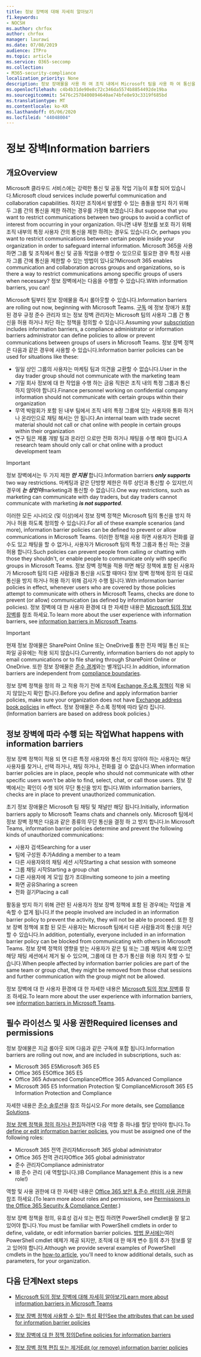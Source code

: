 ```yaml
---
title: 정보 장벽에 대해 자세히 알아보기
f1.keywords:
- NOCSH
ms.author: chrfox
author: chrfox
manager: laurawi
ms.date: 07/08/2019
audience: ITPro
ms.topic: article
ms.service: O365-seccomp
ms.collection:
- M365-security-compliance
localization_priority: None
description: 정보 장애물을 사용 하 여 조직 내에서 Microsoft 팀을 사용 하 여 통신을 준수 하는지 확인 합니다.
ms.openlocfilehash: c4b4b31de90e8c72c346da5574b8854492de19ba
ms.sourcegitcommit: 5476c2578400894640ae74bfe8e93c3319f685bd
ms.translationtype: MT
ms.contentlocale: ko-KR
ms.lasthandoff: 05/06/2020
ms.locfileid: "44048004"
---
```

# <a name="information-barriers"></a><span data-ttu-id="67d98-103">정보 장벽</span><span class="sxs-lookup"><span data-stu-id="67d98-103">Information barriers</span></span>

## <a name="overview"></a><span data-ttu-id="67d98-104">개요</span><span class="sxs-lookup"><span data-stu-id="67d98-104">Overview</span></span>

<span data-ttu-id="67d98-105">Microsoft 클라우드 서비스에는 강력한 통신 및 공동 작업 기능이 포함 되어 있습니다.</span><span class="sxs-lookup"><span data-stu-id="67d98-105">Microsoft cloud services include powerful communication and collaboration capabilities.</span></span> <span data-ttu-id="67d98-106">하지만 조직에서 발생할 수 있는 충돌을 방지 하기 위해 두 그룹 간의 통신을 제한 하려는 경우를 가정해 보겠습니다.</span><span class="sxs-lookup"><span data-stu-id="67d98-106">But suppose that you want to restrict communications between two groups to avoid a conflict of interest from occurring in your organization.</span></span> <span data-ttu-id="67d98-107">아니면 내부 정보를 보호 하기 위해 조직 내부의 특정 사용자 간의 통신을 제한 하려는 경우도 있습니다.</span><span class="sxs-lookup"><span data-stu-id="67d98-107">Or, perhaps you want to restrict communications between certain people inside your organization in order to safeguard internal information.</span></span> <span data-ttu-id="67d98-108">Microsoft 365을 사용 하면 그룹 및 조직에서 통신 및 공동 작업을 수행할 수 있으므로 필요한 경우 특정 사용자 그룹 간에 통신을 제한할 수 있는 방법이 있나요?</span><span class="sxs-lookup"><span data-stu-id="67d98-108">Microsoft 365 enables communication and collaboration across groups and organizations, so is there a way to restrict communications among specific groups of users when necessary?</span></span> <span data-ttu-id="67d98-109">정보 장벽에서는 다음을 수행할 수 있습니다.</span><span class="sxs-lookup"><span data-stu-id="67d98-109">With information barriers, you can!</span></span> 

<span data-ttu-id="67d98-110">Microsoft 팀부터 정보 장애물을 즉시 롤아웃할 수 있습니다.</span><span class="sxs-lookup"><span data-stu-id="67d98-110">Information barriers are rolling out now, beginning with Microsoft Teams.</span></span> <span data-ttu-id="67d98-111">[구독](#required-licenses-and-permissions) 에 정보 장애가 포함 된 경우 규정 준수 관리자 또는 정보 장벽 관리자는 Microsoft 팀의 사용자 그룹 간 통신을 허용 하거나 차단 하는 정책을 정의할 수 있습니다.</span><span class="sxs-lookup"><span data-stu-id="67d98-111">Assuming your [subscription](#required-licenses-and-permissions) includes information barriers, a compliance administrator or information barriers administrator can define policies to allow or prevent communications between groups of users in Microsoft Teams.</span></span> <span data-ttu-id="67d98-112">정보 장벽 정책은 다음과 같은 경우에 사용할 수 있습니다.</span><span class="sxs-lookup"><span data-stu-id="67d98-112">Information barrier policies can be used for situations like these:</span></span>

- <span data-ttu-id="67d98-113">일일 상인 그룹의 사용자는 마케팅 팀과 의견을 교환할 수 없습니다.</span><span class="sxs-lookup"><span data-stu-id="67d98-113">User in the day trader group should not communicate with the marketing team</span></span>
- <span data-ttu-id="67d98-114">기밀 회사 정보에 대 한 작업을 수행 하는 금융 직원은 조직 내의 특정 그룹과 통신 하지 않아야 합니다.</span><span class="sxs-lookup"><span data-stu-id="67d98-114">Finance personnel working on confidential company information should not communicate with certain groups within their organization</span></span>
- <span data-ttu-id="67d98-115">무역 박람회가 포함 된 내부 팀에서 조직 내의 특정 그룹에 있는 사용자와 통화 하거나 온라인으로 채팅 해서는 안 됩니다.</span><span class="sxs-lookup"><span data-stu-id="67d98-115">An internal team with trade secret material should not call or chat online with people in certain groups within their organization</span></span>
- <span data-ttu-id="67d98-116">연구 팀은 제품 개발 팀과 온라인 으로만 전화 하거나 채팅을 수행 해야 합니다.</span><span class="sxs-lookup"><span data-stu-id="67d98-116">A research team should only call or chat online with a product development team</span></span>

> [!IMPORTANT]
> <span data-ttu-id="67d98-117">정보 장벽에서는 두 가지 제한 ***만 지원*** 합니다.</span><span class="sxs-lookup"><span data-stu-id="67d98-117">Information barriers ***only supports*** two way restrictions.</span></span> <span data-ttu-id="67d98-118">마케팅과 같은 단방향 제한은 하루 상인과 통신할 수 있지만,이 경우에 ***는 상인이***marketing과 통신할 수 없습니다.</span><span class="sxs-lookup"><span data-stu-id="67d98-118">One way restrictions, such as marketing can communicate with day traders, but day traders cannot communicate with marketing ***is not supported***.</span></span>

<span data-ttu-id="67d98-119">이러한 모든 시나리오 (및 이상)에서 정보 장벽 정책은 Microsoft 팀의 통신을 방지 하거나 허용 하도록 정의할 수 있습니다.</span><span class="sxs-lookup"><span data-stu-id="67d98-119">For all of these example scenarios (and more), information barrier policies can be defined to prevent or allow communications in Microsoft Teams.</span></span> <span data-ttu-id="67d98-120">이러한 정책을 사용 하면 사용자가 전화를 걸 수도 있고 채팅을 할 수 없거나, 사용자가 Microsoft 팀의 특정 그룹과 통신 하는 것을 허용 합니다.</span><span class="sxs-lookup"><span data-stu-id="67d98-120">Such policies can prevent people from calling or chatting with those they shouldn't, or enable people to communicate only with specific groups in Microsoft Teams.</span></span> <span data-ttu-id="67d98-121">정보 장벽 정책을 적용 하면 해당 정책에 포함 된 사용자가 Microsoft 팀의 다른 사람들과 통신을 시도할 때마다 정보 장벽 정책에 정의 된 대로 통신을 방지 하거나 허용 하기 위해 검사가 수행 됩니다.</span><span class="sxs-lookup"><span data-stu-id="67d98-121">With information barrier policies in effect, whenever users who are covered by those policies attempt to communicate with others in Microsoft Teams, checks are done to prevent (or allow) communication (as defined by information barrier policies).</span></span> <span data-ttu-id="67d98-122">정보 장벽에 대 한 사용자 환경에 대 한 자세한 내용은 [Microsoft 팀의 정보 장벽](https://docs.microsoft.com/MicrosoftTeams/information-barriers-in-teams)를 참조 하세요.</span><span class="sxs-lookup"><span data-stu-id="67d98-122">To learn more about the user experience with information barriers, see [information barriers in Microsoft Teams](https://docs.microsoft.com/MicrosoftTeams/information-barriers-in-teams).</span></span>

> [!IMPORTANT]
> <span data-ttu-id="67d98-123">현재 정보 장애물은 SharePoint Online 또는 OneDrive를 통한 전자 메일 통신 또는 파일 공유에는 적용 되지 않습니다.</span><span class="sxs-lookup"><span data-stu-id="67d98-123">Currently, information barriers do not apply to email communications or to file sharing through SharePoint Online or OneDrive.</span></span> <span data-ttu-id="67d98-124">또한 정보 장애물은 [준수 경계](set-up-compliance-boundaries.md)와는 별개입니다.</span><span class="sxs-lookup"><span data-stu-id="67d98-124">In addition, information barriers are independent from [compliance boundaries](set-up-compliance-boundaries.md).</span></span><p><span data-ttu-id="67d98-125">정보 장벽 정책을 정의 하 고 적용 하기 전에 조직에 [Exchange 주소록 정책이](https://docs.microsoft.com/exchange/address-books/address-book-policies/address-book-policies) 적용 되지 않았는지 확인 합니다.</span><span class="sxs-lookup"><span data-stu-id="67d98-125">Before you define and apply information barrier policies, make sure your organization does not have [Exchange address book policies](https://docs.microsoft.com/exchange/address-books/address-book-policies/address-book-policies) in effect.</span></span> <span data-ttu-id="67d98-126">정보 장애물은 주소록 정책에 따라 달라 집니다.</span><span class="sxs-lookup"><span data-stu-id="67d98-126">(Information barriers are based on address book policies.)</span></span> 

## <a name="what-happens-with-information-barriers"></a><span data-ttu-id="67d98-127">정보 장벽에 따라 수행 되는 작업</span><span class="sxs-lookup"><span data-stu-id="67d98-127">What happens with information barriers</span></span>

<span data-ttu-id="67d98-128">정보 장벽 정책이 적용 되 면 다른 특정 사용자와 통신 하지 않아야 하는 사용자는 해당 사용자를 찾거나, 선택 하거나, 채팅 하거나, 전화를 걸 수 없습니다.</span><span class="sxs-lookup"><span data-stu-id="67d98-128">When information barrier policies are in place, people who should not communicate with other specific users won't be able to find, select, chat, or call those users.</span></span> <span data-ttu-id="67d98-129">정보 장벽에서는 확인이 수행 되어 무단 통신을 방지 합니다.</span><span class="sxs-lookup"><span data-stu-id="67d98-129">With information barriers, checks are in place to prevent unauthorized communication.</span></span>

<span data-ttu-id="67d98-130">초기 정보 장애물은 Microsoft 팀 채팅 및 채널만 해당 됩니다.</span><span class="sxs-lookup"><span data-stu-id="67d98-130">Initially, information barriers apply to Microsoft Teams chats and channels only.</span></span> <span data-ttu-id="67d98-131">Microsoft 팀에서 정보 장벽 정책은 다음과 같은 종류의 무단 통신을 결정 하 고 방지 합니다.</span><span class="sxs-lookup"><span data-stu-id="67d98-131">In Microsoft Teams, information barrier policies determine and prevent the following kinds of unauthorized communications:</span></span>
- <span data-ttu-id="67d98-132">사용자 검색</span><span class="sxs-lookup"><span data-stu-id="67d98-132">Searching for a user</span></span>
- <span data-ttu-id="67d98-133">팀에 구성원 추가</span><span class="sxs-lookup"><span data-stu-id="67d98-133">Adding a member to a team</span></span>
- <span data-ttu-id="67d98-134">다른 사용자와의 채팅 세션 시작</span><span class="sxs-lookup"><span data-stu-id="67d98-134">Starting a chat session with someone</span></span>
- <span data-ttu-id="67d98-135">그룹 채팅 시작</span><span class="sxs-lookup"><span data-stu-id="67d98-135">Starting a group chat</span></span>
- <span data-ttu-id="67d98-136">다른 사용자에 게 모임 참가 초대</span><span class="sxs-lookup"><span data-stu-id="67d98-136">Inviting someone to join a meeting</span></span>
- <span data-ttu-id="67d98-137">화면 공유</span><span class="sxs-lookup"><span data-stu-id="67d98-137">Sharing a screen</span></span>
- <span data-ttu-id="67d98-138">전화 걸기</span><span class="sxs-lookup"><span data-stu-id="67d98-138">Placing a call</span></span> 

<span data-ttu-id="67d98-139">활동을 방지 하기 위해 관련 된 사용자가 정보 장벽 정책에 포함 된 경우에는 작업을 계속할 수 없게 됩니다.</span><span class="sxs-lookup"><span data-stu-id="67d98-139">If the people involved are included in an information barrier policy to prevent the activity, they will not be able to proceed.</span></span> <span data-ttu-id="67d98-140">또한 정보 장벽 정책에 포함 된 모든 사용자는 Microsoft 팀에서 다른 사람들과의 통신을 차단할 수 있습니다.</span><span class="sxs-lookup"><span data-stu-id="67d98-140">In addition, potentially, everyone included in an information barrier policy can be blocked from communicating with others in Microsoft Teams.</span></span> <span data-ttu-id="67d98-141">정보 장벽 정책의 영향을 받는 사용자가 같은 팀 또는 그룹 채팅에 속해 있으면 해당 채팅 세션에서 제거 될 수 있으며, 그룹에 대 한 추가 통신을 허용 하지 못할 수 있습니다.</span><span class="sxs-lookup"><span data-stu-id="67d98-141">When people affected by information barrier policies are part of the same team or group chat, they might be removed from those chat sessions and further communication with the group might not be allowed.</span></span>

<span data-ttu-id="67d98-142">정보 장벽에 대 한 사용자 환경에 대 한 자세한 내용은 [Microsoft 팀의 정보 장벽](https://docs.microsoft.com/MicrosoftTeams/information-barriers-in-teams)를 참조 하세요.</span><span class="sxs-lookup"><span data-stu-id="67d98-142">To learn more about the user experience with information barriers, see [information barriers in Microsoft Teams](https://docs.microsoft.com/MicrosoftTeams/information-barriers-in-teams).</span></span>

## <a name="required-licenses-and-permissions"></a><span data-ttu-id="67d98-143">필수 라이선스 및 사용 권한</span><span class="sxs-lookup"><span data-stu-id="67d98-143">Required licenses and permissions</span></span>

<span data-ttu-id="67d98-144">정보 장애물은 지금 롤아웃 되며 다음과 같은 구독에 포함 됩니다.</span><span class="sxs-lookup"><span data-stu-id="67d98-144">Information barriers are rolling out now, and are included in subscriptions, such as:</span></span>

- <span data-ttu-id="67d98-145">Microsoft 365 E5</span><span class="sxs-lookup"><span data-stu-id="67d98-145">Microsoft 365 E5</span></span>
- <span data-ttu-id="67d98-146">Office 365 E5</span><span class="sxs-lookup"><span data-stu-id="67d98-146">Office 365 E5</span></span>
- <span data-ttu-id="67d98-147">Office 365 Advanced Compliance</span><span class="sxs-lookup"><span data-stu-id="67d98-147">Office 365 Advanced Compliance</span></span>
- <span data-ttu-id="67d98-148">Microsoft 365 E5 Information Protection 및 Compliance</span><span class="sxs-lookup"><span data-stu-id="67d98-148">Microsoft 365 E5 Information Protection and Compliance</span></span>

<span data-ttu-id="67d98-149">자세한 내용은 [준수 솔루션](https://products.office.com/business/security-and-compliance/compliance-solutions)을 참조 하십시오.</span><span class="sxs-lookup"><span data-stu-id="67d98-149">For more details, see [Compliance Solutions](https://products.office.com/business/security-and-compliance/compliance-solutions).</span></span>

<span data-ttu-id="67d98-150">[정보 장벽 정책을 정의 하거나 편집](information-barriers-policies.md)하려면 다음 역할 중 하나를 할당 받아야 합니다.</span><span class="sxs-lookup"><span data-stu-id="67d98-150">To [define or edit information barrier policies](information-barriers-policies.md), you must be assigned one of the following roles:</span></span>

- <span data-ttu-id="67d98-151">Microsoft 365 전역 관리자</span><span class="sxs-lookup"><span data-stu-id="67d98-151">Microsoft 365 global administrator</span></span>
- <span data-ttu-id="67d98-152">Office 365 전역 관리자</span><span class="sxs-lookup"><span data-stu-id="67d98-152">Office 365 global administrator</span></span>
- <span data-ttu-id="67d98-153">준수 관리자</span><span class="sxs-lookup"><span data-stu-id="67d98-153">Compliance administrator</span></span>
- <span data-ttu-id="67d98-154">IB 준수 관리 (새 역할입니다.)</span><span class="sxs-lookup"><span data-stu-id="67d98-154">IB Compliance Management (this is a new role!)</span></span>

<span data-ttu-id="67d98-155">역할 및 사용 권한에 대 한 자세한 내용은 [Office 365 보안 & 준수 센터의 사용 권한을](../security/office-365-security/protect-against-threats.md)참조 하세요.</span><span class="sxs-lookup"><span data-stu-id="67d98-155">(To learn more about roles and permissions, see [Permissions in the Office 365 Security & Compliance Center](../security/office-365-security/protect-against-threats.md).)</span></span>

<span data-ttu-id="67d98-156">정보 장벽 정책을 정의, 유효성 검사 또는 편집 하려면 PowerShell cmdlet을 잘 알고 있어야 합니다.</span><span class="sxs-lookup"><span data-stu-id="67d98-156">You must be familiar with PowerShell cmdlets in order to define, validate, or edit information barrier policies.</span></span> <span data-ttu-id="67d98-157">[방법 문서에는](information-barriers-policies.md)여러 PowerShell cmdlet 예제가 제공 되지만, 조직에 대 한 매개 변수 등의 추가 정보를 알고 있어야 합니다.</span><span class="sxs-lookup"><span data-stu-id="67d98-157">Although we provide several examples of PowerShell cmdlets in the [how-to article](information-barriers-policies.md), you'll need to know additional details, such as parameters, for your organization.</span></span>

## <a name="next-steps"></a><span data-ttu-id="67d98-158">다음 단계</span><span class="sxs-lookup"><span data-stu-id="67d98-158">Next steps</span></span>

- [<span data-ttu-id="67d98-159">Microsoft 팀의 정보 장벽에 대해 자세히 알아보기</span><span class="sxs-lookup"><span data-stu-id="67d98-159">Learn more about information barriers in Microsoft Teams</span></span>](https://docs.microsoft.com/MicrosoftTeams/information-barriers-in-teams)

- [<span data-ttu-id="67d98-160">정보 장벽 정책에 사용할 수 있는 특성 확인</span><span class="sxs-lookup"><span data-stu-id="67d98-160">See the attributes that can be used for information barrier policies</span></span>](information-barriers-attributes.md)

- [<span data-ttu-id="67d98-161">정보 장벽에 대 한 정책 정의</span><span class="sxs-lookup"><span data-stu-id="67d98-161">Define policies for information barriers</span></span>](information-barriers-policies.md)

- [<span data-ttu-id="67d98-162">정보 장벽 정책 편집 또는 제거</span><span class="sxs-lookup"><span data-stu-id="67d98-162">Edit (or remove) information barrier policies</span></span>](information-barriers-edit-segments-policies.md) 